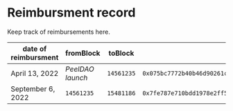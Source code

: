 # Reimbursment record

Keep track of reimbursements here.

| date of reimbursment | fromBlock        | toBlock    | Sample tx hash                                                       |
| -------------------- | ---------------- | ---------- | -------------------------------------------------------------------- |
| April 13, 2022       | _PeelDAO launch_ | `14561235` | `0x075bc7772b40b46d90261c91df0b1900d0781b0162e5d5d81c91b19d782cc7dc` |
| September 6, 2022    | `14561235`       | `15481186` | `0x7fe787e710bdd1978e2ff5c8f86dde5cd74a69aab1b1733fc8c7fc6129448ff5` |
